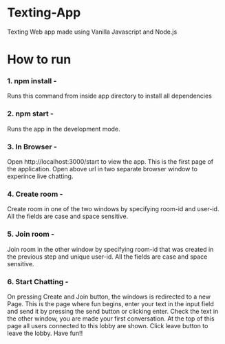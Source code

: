 # Texting-App
Texting Web app made using Vanilla Javascript and Node.js

# How to run

### 1. npm install -
Runs this command from inside app directory to install all dependencies


### 2. npm start -
Runs the app in the development mode.


### 3. In Browser - 
Open http://localhost:3000/start to view the app.
This is the first page of the application.
Open above url in two separate browser window to experince live chatting.


### 4. Create room - 
Create room in one of the two windows by specifying room-id and user-id.
All the fields are case and space sensitive.


### 5. Join room - 
Join room in the other window by specifying room-id that was created in the previous step and unique user-id.
All the fields are case and space sensitive.


### 6. Start Chatting - 
On pressing Create and Join button, the windows is redirected to a new Page.
This is the page where fun begins, enter your text in the input field and send it by pressing the send button or clicking enter.
Check the text in the other window, you are made your first conversation.
At the top of this page all users connected to this lobby are shown.
Click leave button to leave the lobby.
Have fun!!
